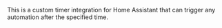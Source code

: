 This is a custom timer integration for Home Assistant that can trigger any automation after the specified time.